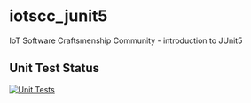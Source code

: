 # iotscc_junit5
IoT Software Craftsmenship Community - introduction to JUnit5


## Unit Test Status
[![Unit Tests](https://github.com/matthiasuweberg/iotscc_junit5/actions/workflows/unittest.yml/badge.svg?branch=main)](https://github.com/matthiasuweberg/iotscc_junit5/actions/workflows/unittest.yml)
